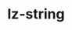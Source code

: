 # lz-string

<script type="text/javascript" src="gitbook/app.js"></script>
<script type="text/javascript" src="js/general.js"></script>

